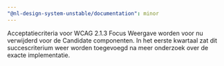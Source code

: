 ```yaml
---
"@nl-design-system-unstable/documentation": minor
---
```


Acceptatiecriteria voor WCAG 2.1.3 Focus Weergave worden voor nu verwijderd voor de Candidate componenten. In het eerste kwartaal zat dit succescriterium weer worden toegevoegd na meer onderzoek over de exacte implementatie.
